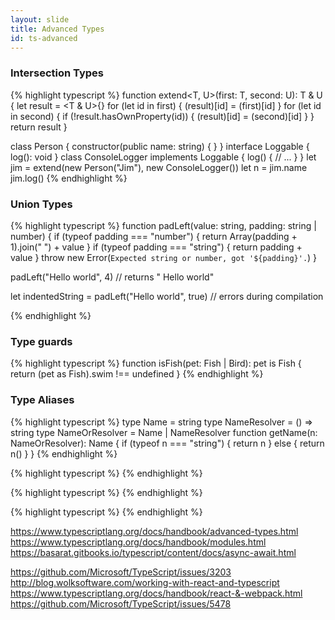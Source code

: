 ```yaml
---
layout: slide
title: Advanced Types
id: ts-advanced
---
```

<section markdown="1">

### Intersection Types

{% highlight typescript %}
function extend<T, U>(first: T, second: U): T & U {
    let result = <T & U>{}
    for (let id in first) {
        (<any>result)[id] = (<any>first)[id]
    }
    for (let id in second) {
        if (!result.hasOwnProperty(id)) {
            (<any>result)[id] = (<any>second)[id]
        }
    }
    return result
}

class Person {
    constructor(public name: string) { }
}
interface Loggable {
    log(): void
}
class ConsoleLogger implements Loggable {
    log() {
        // ...
    }
}
let jim = extend(new Person("Jim"), new ConsoleLogger())
let n = jim.name
jim.log()
{% endhighlight %}

</section>

<section markdown="1">

### Union Types

{% highlight typescript %}
function padLeft(value: string, padding: string | number) {
    if (typeof padding === "number") {
        return Array(padding + 1).join(" ") + value
    }
    if (typeof padding === "string") {
        return padding + value
    }
    throw new Error(`Expected string or number, got '${padding}'.`)
}

padLeft("Hello world", 4) // returns "    Hello world"

let indentedString = padLeft("Hello world", true) // errors during compilation

{% endhighlight %}

</section>

<section markdown="1">

### Type guards

{% highlight typescript %}
function isFish(pet: Fish | Bird): pet is Fish {
    return (pet as Fish).swim !== undefined
}
{% endhighlight %}

</section>

<section markdown="1">

### Type Aliases

{% highlight typescript %}
type Name = string
type NameResolver = () => string
type NameOrResolver = Name | NameResolver
function getName(n: NameOrResolver): Name {
    if (typeof n === "string") {
        return n
    }
    else {
        return n()
    }
}
{% endhighlight %}

</section>

<section markdown="1">

{% highlight typescript %}
{% endhighlight %}

</section>

<section markdown="1">

{% highlight typescript %}
{% endhighlight %}

</section>

<section markdown="1">

{% highlight typescript %}
{% endhighlight %}

</section>

<section markdown="1">

https://www.typescriptlang.org/docs/handbook/advanced-types.html
https://www.typescriptlang.org/docs/handbook/modules.html
https://basarat.gitbooks.io/typescript/content/docs/async-await.html

https://github.com/Microsoft/TypeScript/issues/3203
http://blog.wolksoftware.com/working-with-react-and-typescript
https://www.typescriptlang.org/docs/handbook/react-&-webpack.html
https://github.com/Microsoft/TypeScript/issues/5478

</section>
